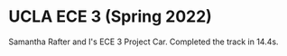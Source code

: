 # UCLA ECE 3 (Spring 2022)
Samantha Rafter and I's ECE 3 Project Car. Completed the track in 14.4s.
